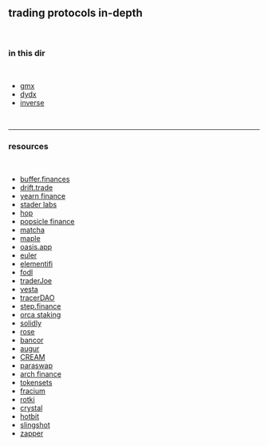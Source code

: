 ## trading protocols in-depth

<br>

### in this dir

<br>

* [gmx](https://github.com/go-outside-labs/mev-toolkit/tree/main/MEV_by_chains/MEV_on_Arbitrum/gmx)
* [dydx](dydx.md)
* [inverse](inverse.md)


<br>

----

### resources

<br>

* [buffer.finances](https://buffer.finance/)
* [drift.trade](https://www.drift.trade/)
* [yearn finance](https://yearn.finance/#/portfolio)
* [stader labs](https://staderlabs.com/)
* [hop](https://app.hop.exchange/#/send?token=ETH)
* [popsicle finance](https://popsicle.finance/)
* [matcha](https://matcha.xyz/)
* [maple](https://www.maple.finance/)
* [oasis.app](https://oasis.app/)
* [euler](https://www.euler.finance/)
* [elementifi](https://app.element.fi/fixedrates)
* [fodl](https://app.fodl.finance/nft)
* [traderJoe](https://traderjoexyz.com/farm#/)
* [vesta](https://vestafinance.xyz/)
* [tracerDAO](https://github.com/tracer-protocol)
* [step.finance](https://app.step.finance/#/dashboard)
* [orca staking](https://www.orca.so/staking)
* [solidly](https://solidly.exchange/liquidity)
* [rose](https://app.rose.fi/#/)
* [bancor](https://app.bancor.network/pools)
* [augur](https://augur.net/)
* [CREAM](https://app.cream.finance/)
* [paraswap](https://www.paraswap.io/)
* [arch finance](https://beta.archfinance.io/)
* [tokensets](https://www.tokensets.com/)
* [fracium](https://francium.io/)
* [rotki](https://rotki.com/)
* [crystal](https://defi.krystal.app/)
* [hotbit](https://www.hotbit.io)
* [slingshot](https://app.slingshot.finance/trade/m/MATIC)
* [zapper](https://zapper.fi/invest)
